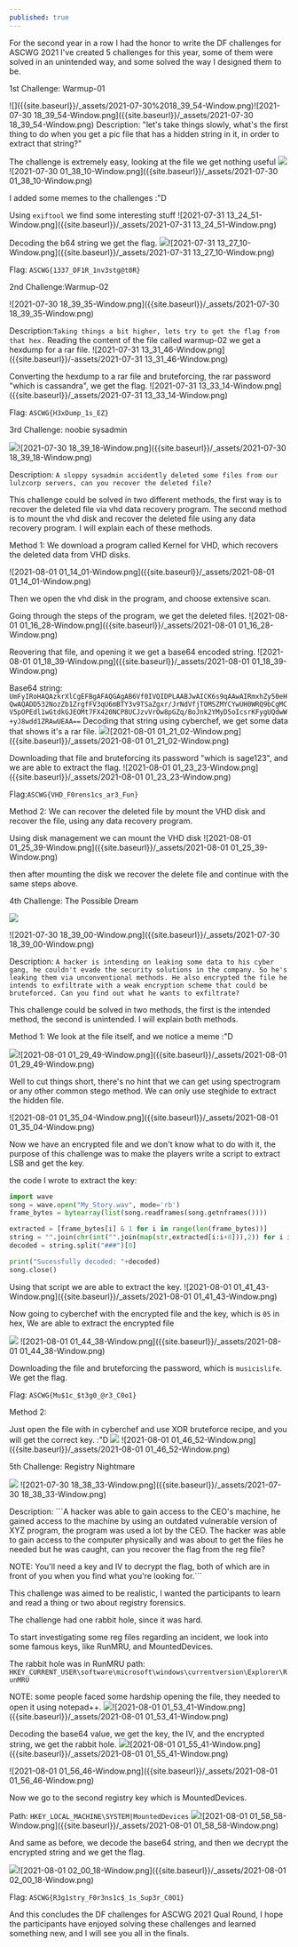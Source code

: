 ```yaml
---
published: true
---
```

For the second year in a row I had the honor to write the DF challenges for ASCWG 2021
 I've created 5 challenges for this year, some of them were solved in an unintended way, and some solved the way I designed them to be.
 
 <p>1st Challenge: Warmup-01</p>
 ![]({{site.baseurl}}/_assets/2021-07-30%2018_39_54-Window.png)![2021-07-30 18_39_54-Window.png]({{site.baseurl}}/_assets/2021-07-30 18_39_54-Window.png)
 Description: "let's take things slowly, what's the first thing to do when you get a pic file that has a hidden string in it, in order to extract that string?"
 
 The challenge is extremely easy, looking at the file we get nothing useful
 ![]({{site.baseurl}}/_assets/2021-07-30%2001_38_10-Window.png)![2021-07-30 01_38_10-Window.png]({{site.baseurl}}/_assets/2021-07-30 01_38_10-Window.png)

I added some memes to the challenges :"D

Using ```exiftool``` we find some interesting stuff
![2021-07-31 13_24_51-Window.png]({{site.baseurl}}/_assets/2021-07-31 13_24_51-Window.png)

Decoding the b64 string we get the flag.
![]({{site.baseurl}}/_assets/2021-07-31%2013_27_10-Window.png)![2021-07-31 13_27_10-Window.png]({{site.baseurl}}/_assets/2021-07-31 13_27_10-Window.png)

Flag: ```ASCWG{1337_DF1R_1nv3stg@t0R}```

<p>2nd Challenge:Warmup-02</p>
![2021-07-30 18_39_35-Window.png]({{site.baseurl}}/_assets/2021-07-30 18_39_35-Window.png)

Description:```Taking things a bit higher, lets try to get the flag from that hex.```
Reading the content of the file called warmup-02 we get a hexdump for a rar file. 
![2021-07-31 13_31_46-Window.png]({{site.baseurl}}/-assets/2021-07-31 13_31_46-Window.png)

Converting the hexdump to a rar file and bruteforcing, the rar password "which is cassandra", we get the flag. 
![2021-07-31 13_33_14-Window.png]({{site.baseurl}}/_assets/2021-07-31 13_33_14-Window.png)

Flag: ```ASCWG{H3xDump_1s_EZ}```

<p>3rd Challenge: noobie sysadmin</p>

![]({{site.baseurl}}/_assets/2021-07-30%2018_39_18-Window.png)![2021-07-30 18_39_18-Window.png]({{site.baseurl}}/_assets/2021-07-30 18_39_18-Window.png)

Description: ```A sloppy sysadmin accidently deleted some files from our lulzcorp servers, can you recover the deleted file?```

This challenge could be solved in two different methods, the first way is to recover the deleted file via vhd data recovery program. The second method is to mount the vhd disk and recover the deleted file using any data recovery program. I will explain each of these methods.

Method 1: We download a program called Kernel for VHD, which recovers the deleted data from VHD disks.

![2021-08-01 01_14_01-Window.png]({{site.baseurl}}/_assets/2021-08-01 01_14_01-Window.png)

Then we open the vhd disk in the program, and choose extensive scan. 

Going through the steps of the program, we get the deleted files. 
![2021-08-01 01_16_28-Window.png]({{site.baseurl}}/_assets/2021-08-01 01_16_28-Window.png)

Reovering that file, and opening it we get a base64 encoded string. 
![2021-08-01 01_18_39-Window.png]({{site.baseurl}}/_assets/2021-08-01 01_18_39-Window.png)

Base64 string: ```UmFyIRoHAQAzkrXlCgEFBgAFAQGAgAB6Vf0IVQIDPLAABJwAICK6s9qAAwAIRmxhZy50eHQwAQADD532NozZb1ZrgfFV3qU6mBTY3v9TSaZgxr/JrNdVfjTOMSZMYCYwUH0WRQ9bCgMCV5pOPEdl1wGtdkGJEOMt7FX420NCP8UCJzvVrOw8pGZq/BoJnk2YMyD5oIcsrKFygUQdwW+yJ8wdd1ZRAwUEAA==```
Decoding that string using cyberchef, we get some data that shows it's a rar file.
![]({{site.baseurl}}/_assets/2021-08-01%2001_21_02-Window.png)![2021-08-01 01_21_02-Window.png]({{site.baseurl}}/_assets/2021-08-01 01_21_02-Window.png)

Downloading that file and bruteforcing its password "which is sage123", and we are able to extract the flag.
![2021-08-01 01_23_23-Window.png]({{site.baseurl}}/_assets/2021-08-01 01_23_23-Window.png)

Flag:```ASCWG{VHD_F0rens1cs_ar3_Fun}```

Method 2: We can recover the deleted file by mount the VHD disk and recover the file, using any data recovery program.

Using disk management we can mount the VHD disk ![2021-08-01 01_25_39-Window.png]({{site.baseurl}}/_assets/2021-08-01 01_25_39-Window.png)

then after mounting the disk we recover the delete file and continue with the same steps above.

<p> 4th Challenge: The Possible Dream</p>

![]({{site.baseurl}}/_assets/2021-07-30%2018_39_00-Window.png)

![2021-07-30 18_39_00-Window.png]({{site.baseurl}}/_assets/2021-07-30 18_39_00-Window.png)

Description: ```A hacker is intending on leaking some data to his cyber gang, he couldn't evade the security solutions in the company. So he's leaking them via unconventional methods. He also encrypted the file he intends to exfiltrate with a weak encryption scheme that could be bruteforced. Can you find out what he wants to exfiltrate?```

This challenge could be solved in two methods, the first is the intended method, the second is unintended. I will explain both methods. 

Method 1: 
We look at the file itself, and we notice a meme :"D

![]({{site.baseurl}}/_assets/2021-08-01%2001_29_49-Window.png)![2021-08-01 01_29_49-Window.png]({{site.baseurl}}/_assets/2021-08-01 01_29_49-Window.png)

Well to cut things short, there's no hint that we can get using spectrogram or any other common stego method. We can only use steghide to extract the hidden file.

![2021-08-01 01_35_04-Window.png]({{site.baseurl}}/_assets/2021-08-01 01_35_04-Window.png)

Now we have an encrypted file and we don't know what to do with it, the purpose of this challenge was to make the players write a script to extract LSB and get the key. 

the code I wrote to extract the key: 

```python
import wave
song = wave.open("My_Story.wav", mode='rb')
frame_bytes = bytearray(list(song.readframes(song.getnframes())))

extracted = [frame_bytes[i] & 1 for i in range(len(frame_bytes))]
string = "".join(chr(int("".join(map(str,extracted[i:i+8])),2)) for i in range(0,len(extracted),8))
decoded = string.split("###")[0]

print("Sucessfully decoded: "+decoded)
song.close()
```
Using that script we are able to extract the key. 
![2021-08-01 01_41_43-Window.png]({{site.baseurl}}/_assets/2021-08-01 01_41_43-Window.png)

Now going to cyberchef with the encrypted file and the key, which is ```05``` in hex, We are able to extract the encrypted file

![]({{site.baseurl}}/_assets/2021-08-01%2001_44_38-Window.png)
![2021-08-01 01_44_38-Window.png]({{site.baseurl}}/_assets/2021-08-01 01_44_38-Window.png)

Downloading the file and bruteforcing the password, which is ```musicislife```. We get the flag.

Flag: ```ASCWG{Mu$1c_$t3g0_@r3_C0o1}```

Method 2: 

Just open the file with in cyberchef and use XOR bruteforce recipe, and you will get the correct key. :"D
![]({{site.baseurl}}/_assets/2021-08-01%2001_46_52-Window.png)
![2021-08-01 01_46_52-Window.png]({{site.baseurl}}/_assets/2021-08-01 01_46_52-Window.png)

<p>5th Challenge: Registry Nightmare</p>

![]({{site.baseurl}}/_assets/2021-07-30%2018_38_33-Window.png)
![2021-07-30 18_38_33-Window.png]({{site.baseurl}}/_assets/2021-07-30 18_38_33-Window.png)

Description: ```A hacker was able to gain access to the CEO's machine, he gained access to the machine by using an outdated vulnerable version of XYZ program, the program was used a lot by the CEO. The hacker was able to gain access to the computer physically and was about to get the files he needed but he was caught, can you recover the flag from the reg file?

NOTE: You'll need a key and IV to decrypt the flag, both of which are in front of you when you find what you're looking for.```

This challenge was aimed to be realistic, I wanted the participants to learn and read a thing or two about registry forensics. 

The challenge had one rabbit hole, since it was hard. 

To start investigating some reg files regarding an incident, we look into some famous keys, like RunMRU, and MountedDevices. 

The rabbit hole was in RunMRU path: 
```HKEY_CURRENT_USER\software\microsoft\windows\currentversion\Explorer\RunMRU```

NOTE: some people faced some hardship opening the file, they needed to open it using notepad++.
![]({{site.baseurl}}/_assets/2021-08-01%2001_53_41-Window.png)![2021-08-01 01_53_41-Window.png]({{site.baseurl}}/_assets/2021-08-01 01_53_41-Window.png)

Decoding the base64 value, we get the key, the IV, and the encrypted string, we get the rabbit hole. 
![]({{site.baseurl}}/_assets/2021-08-01%2001_55_41-Window.png)![2021-08-01 01_55_41-Window.png]({{site.baseurl}}/_assets/2021-08-01 01_55_41-Window.png)

![2021-08-01 01_56_46-Window.png]({{site.baseurl}}/_assets/2021-08-01 01_56_46-Window.png)

Now we go to the second registry key which is MountedDevices. 

Path: ```HKEY_LOCAL_MACHINE\SYSTEM|MountedDevices```
![]({{site.baseurl}}/_assets/2021-08-01%2001_58_58-Window.png)![2021-08-01 01_58_58-Window.png]({{site.baseurl}}/_assets/2021-08-01 01_58_58-Window.png)

And same as before, we decode the base64 string, and then we decrypt the encrypted string and we get the flag.

![]({{site.baseurl}}/_assets/2021-08-01%2002_00_18-Window.png)![2021-08-01 02_00_18-Window.png]({{site.baseurl}}/_assets/2021-08-01 02_00_18-Window.png)

Flag: ```ASCWG{R3g1stry_F0r3ns1c$_1s_Sup3r_C0O1}```

And this concludes the DF challenges for ASCWG 2021 Qual Round, I hope the participants have enjoyed solving these challenges and learned something new, and I will see you all in the finals.
